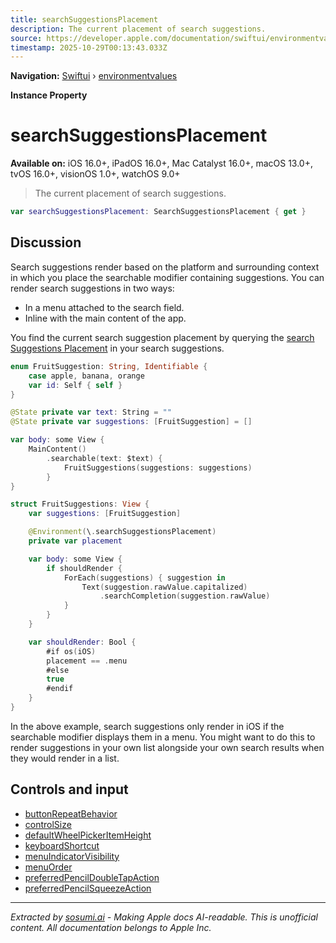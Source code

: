 ```yaml
---
title: searchSuggestionsPlacement
description: The current placement of search suggestions.
source: https://developer.apple.com/documentation/swiftui/environmentvalues/searchsuggestionsplacement
timestamp: 2025-10-29T00:13:43.033Z
---
```


**Navigation:** [Swiftui](/documentation/swiftui) › [environmentvalues](/documentation/swiftui/environmentvalues)

**Instance Property**

# searchSuggestionsPlacement

**Available on:** iOS 16.0+, iPadOS 16.0+, Mac Catalyst 16.0+, macOS 13.0+, tvOS 16.0+, visionOS 1.0+, watchOS 9.0+

> The current placement of search suggestions.

```swift
var searchSuggestionsPlacement: SearchSuggestionsPlacement { get }
```

## Discussion

Search suggestions render based on the platform and surrounding context in which you place the searchable modifier containing suggestions. You can render search suggestions in two ways:

- In a menu attached to the search field.
- Inline with the main content of the app.

You find the current search suggestion placement by querying the [search Suggestions Placement](/documentation/swiftui/environmentvalues/searchsuggestionsplacement) in your search suggestions.

```swift
enum FruitSuggestion: String, Identifiable {
    case apple, banana, orange
    var id: Self { self }
}

@State private var text: String = ""
@State private var suggestions: [FruitSuggestion] = []

var body: some View {
    MainContent()
        .searchable(text: $text) {
            FruitSuggestions(suggestions: suggestions)
        }
}

struct FruitSuggestions: View {
    var suggestions: [FruitSuggestion]

    @Environment(\.searchSuggestionsPlacement)
    private var placement

    var body: some View {
        if shouldRender {
            ForEach(suggestions) { suggestion in
                Text(suggestion.rawValue.capitalized)
                    .searchCompletion(suggestion.rawValue)
            }
        }
    }

    var shouldRender: Bool {
        #if os(iOS)
        placement == .menu
        #else
        true
        #endif
    }
}
```

In the above example, search suggestions only render in iOS if the searchable modifier displays them in a menu. You might want to do this to render suggestions in your own list alongside your own search results when they would render in a list.

## Controls and input

- [buttonRepeatBehavior](/documentation/swiftui/environmentvalues/buttonrepeatbehavior)
- [controlSize](/documentation/swiftui/environmentvalues/controlsize)
- [defaultWheelPickerItemHeight](/documentation/swiftui/environmentvalues/defaultwheelpickeritemheight)
- [keyboardShortcut](/documentation/swiftui/environmentvalues/keyboardshortcut)
- [menuIndicatorVisibility](/documentation/swiftui/environmentvalues/menuindicatorvisibility)
- [menuOrder](/documentation/swiftui/environmentvalues/menuorder)
- [preferredPencilDoubleTapAction](/documentation/swiftui/environmentvalues/preferredpencildoubletapaction)
- [preferredPencilSqueezeAction](/documentation/swiftui/environmentvalues/preferredpencilsqueezeaction)

---

*Extracted by [sosumi.ai](https://sosumi.ai) - Making Apple docs AI-readable.*
*This is unofficial content. All documentation belongs to Apple Inc.*
